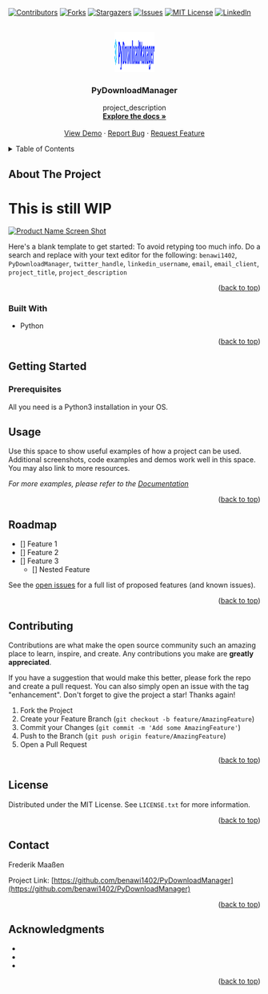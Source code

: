 <div id="top"></div>
<!--
*** Thanks for checking out the Best-README-Template. If you have a suggestion
*** that would make this better, please fork the repo and create a pull request
*** or simply open an issue with the tag "enhancement".
*** Don't forget to give the project a star!
*** Thanks again! Now go create something AMAZING! :D
-->



<!-- PROJECT SHIELDS -->
<!--
*** I'm using markdown "reference style" links for readability.
*** Reference links are enclosed in brackets [ ] instead of parentheses ( ).
*** See the bottom of this document for the declaration of the reference variables
*** for contributors-url, forks-url, etc. This is an optional, concise syntax you may use.
*** https://www.markdownguide.org/basic-syntax/#reference-style-links
-->
[![Contributors][contributors-shield]][contributors-url]
[![Forks][forks-shield]][forks-url]
[![Stargazers][stars-shield]][stars-url]
[![Issues][issues-shield]][issues-url]
[![MIT License][license-shield]][license-url]
[![LinkedIn][linkedin-shield]][linkedin-url]



<!-- PROJECT LOGO -->
<br />
<div align="center">
  <a href="https://github.com/benawi1402/PyDownloadManager">
    <img src="images/logo.png" alt="Logo" width="80" height="80">
  </a>

<h3 align="center">PyDownloadManager</h3>

  <p align="center">
    project_description
    <br />
    <a href="https://github.com/benawi1402/PyDownloadManager"><strong>Explore the docs »</strong></a>
    <br />
    <br />
    <a href="https://github.com/benawi1402/PyDownloadManager">View Demo</a>
    ·
    <a href="https://github.com/benawi1402/PyDownloadManager/issues">Report Bug</a>
    ·
    <a href="https://github.com/benawi1402/PyDownloadManager/issues">Request Feature</a>
  </p>
</div>



<!-- TABLE OF CONTENTS -->
<details>
  <summary>Table of Contents</summary>
  <ol>
    <li>
      <a href="#about-the-project">About The Project</a>
      <ul>
        <li><a href="#built-with">Built With</a></li>
      </ul>
    </li>
    <li>
      <a href="#getting-started">Getting Started</a>
      <ul>
        <li><a href="#prerequisites">Prerequisites</a></li>
        <li><a href="#installation">Installation</a></li>
      </ul>
    </li>
    <li><a href="#usage">Usage</a></li>
    <li><a href="#roadmap">Roadmap</a></li>
    <li><a href="#contributing">Contributing</a></li>
    <li><a href="#license">License</a></li>
    <li><a href="#contact">Contact</a></li>
    <li><a href="#acknowledgments">Acknowledgments</a></li>
  </ol>
</details>



<!-- ABOUT THE PROJECT -->
## About The Project

# This is still WIP

[![Product Name Screen Shot][product-screenshot]](https://example.com)

Here's a blank template to get started: To avoid retyping too much info. Do a search and replace with your text editor for the following: `benawi1402`, `PyDownloadManager`, `twitter_handle`, `linkedin_username`, `email`, `email_client`, `project_title`, `project_description`

<p align="right">(<a href="#top">back to top</a>)</p>



### Built With

* Python

<p align="right">(<a href="#top">back to top</a>)</p>



<!-- GETTING STARTED -->
## Getting Started



### Prerequisites

All you need is a Python3 installation in your OS.


<!-- USAGE EXAMPLES -->
## Usage

Use this space to show useful examples of how a project can be used. Additional screenshots, code examples and demos work well in this space. You may also link to more resources.

_For more examples, please refer to the [Documentation](https://example.com)_

<p align="right">(<a href="#top">back to top</a>)</p>



<!-- ROADMAP -->
## Roadmap

- [] Feature 1
- [] Feature 2
- [] Feature 3
    - [] Nested Feature

See the [open issues](https://github.com/benawi1402/PyDownloadManager/issues) for a full list of proposed features (and known issues).

<p align="right">(<a href="#top">back to top</a>)</p>



<!-- CONTRIBUTING -->
## Contributing

Contributions are what make the open source community such an amazing place to learn, inspire, and create. Any contributions you make are **greatly appreciated**.

If you have a suggestion that would make this better, please fork the repo and create a pull request. You can also simply open an issue with the tag "enhancement".
Don't forget to give the project a star! Thanks again!

1. Fork the Project
2. Create your Feature Branch (`git checkout -b feature/AmazingFeature`)
3. Commit your Changes (`git commit -m 'Add some AmazingFeature'`)
4. Push to the Branch (`git push origin feature/AmazingFeature`)
5. Open a Pull Request

<p align="right">(<a href="#top">back to top</a>)</p>



<!-- LICENSE -->
## License

Distributed under the MIT License. See `LICENSE.txt` for more information.

<p align="right">(<a href="#top">back to top</a>)</p>



<!-- CONTACT -->
## Contact

Frederik Maaßen

Project Link: [https://github.com/benawi1402/PyDownloadManager](https://github.com/benawi1402/PyDownloadManager)

<p align="right">(<a href="#top">back to top</a>)</p>



<!-- ACKNOWLEDGMENTS -->
## Acknowledgments

* []()
* []()
* []()

<p align="right">(<a href="#top">back to top</a>)</p>



<!-- MARKDOWN LINKS & IMAGES -->
<!-- https://www.markdownguide.org/basic-syntax/#reference-style-links -->
[contributors-shield]: https://img.shields.io/github/contributors/benawi1402/PyDownloadManager.svg?style=for-the-badge
[contributors-url]: https://github.com/benawi1402/PyDownloadManager/graphs/contributors
[forks-shield]: https://img.shields.io/github/forks/benawi1402/PyDownloadManager.svg?style=for-the-badge
[forks-url]: https://github.com/benawi1402/PyDownloadManager/network/members
[stars-shield]: https://img.shields.io/github/stars/benawi1402/PyDownloadManager.svg?style=for-the-badge
[stars-url]: https://github.com/benawi1402/PyDownloadManager/stargazers
[issues-shield]: https://img.shields.io/github/issues/benawi1402/PyDownloadManager.svg?style=for-the-badge
[issues-url]: https://github.com/benawi1402/PyDownloadManager/issues
[license-shield]: https://img.shields.io/github/license/benawi1402/PyDownloadManager.svg?style=for-the-badge
[license-url]: https://github.com/benawi1402/PyDownloadManager/blob/master/LICENSE.txt
[linkedin-shield]: https://img.shields.io/badge/-LinkedIn-black.svg?style=for-the-badge&logo=linkedin&colorB=555
[linkedin-url]: https://linkedin.com/in/linkedin_username
[product-screenshot]: images/screenshot.png
